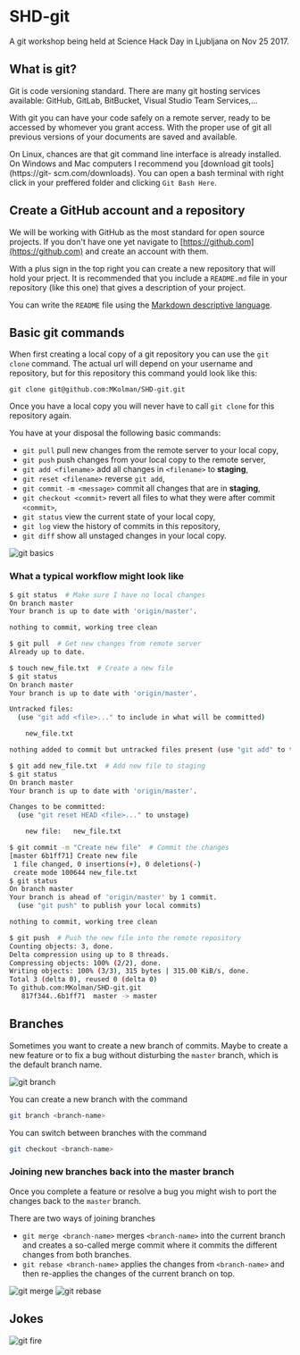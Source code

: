 # SHD-git
A git workshop being held at Science Hack Day in Ljubljana on Nov 25 2017.

## What is git?

Git is code versioning standard. There are many git hosting services available:
GitHub, GitLab, BitBucket, Visual Studio Team Services,...

With git you can have your code safely on a remote server, ready to be accessed
by whomever you grant access. With the proper use of git all previous versions
of your documents are saved and available.

On Linux, chances are that git command line interface is already installed. On
Windows and Mac computers I recommend you [download git tools](https://git-
scm.com/downloads). You can open a bash terminal with right click in your
preffered folder and clicking `Git Bash Here`.

## Create a GitHub account and a repository

We will be working with GitHub as the most standard for open source projects. If
you don't have one yet navigate to [https://github.com](https://github.com) and
create an account with them.

With a plus sign in the top right you can create a new repository that will hold
your prject. It is recommended that you include a `README.md` file in your
repository (like this one) that gives a description of your project.

You can write the `README` file using the [Markdown descriptive language](https://github.com/adam-p/markdown-here/wiki/Markdown-Cheatsheet).

## Basic git commands

When first creating a local copy of a git repository you can use the `git clone`
command. The actual url will depend on your username and repository, but for
this repository this command yould look like this:

```
git clone git@github.com:MKolman/SHD-git.git
```

Once you have a local copy you will never have to call `git clone` for this
repository again.

You have at your disposal the following basic commands:
 - `git pull` pull new changes from the remote server to your local copy,
 - `git push` push changes from your local copy to the remote server,
 - `git add <filename>` add all changes in `<filename>` to __staging__,
 - `git reset <filename>` reverse `git add`,
 - `git commit -m <message>` commit all changes that are in __staging__,
 - `git checkout <commit>` revert all files to what they were after commit `<commit>`,
 - `git status` view the current state of your local copy,
 - `git log` view the history of commits in this repository,
 - `git diff` show all unstaged changes in your local copy.

![git basics](img/git-basic.png)

### What a typical workflow might look like
```bash
$ git status  # Make sure I have no local changes
On branch master
Your branch is up to date with 'origin/master'.

nothing to commit, working tree clean

$ git pull  # Get new changes from remote server
Already up to date.
```
```bash
$ touch new_file.txt  # Create a new file
$ git status
On branch master
Your branch is up to date with 'origin/master'.

Untracked files:
  (use "git add <file>..." to include in what will be committed)

    new_file.txt

nothing added to commit but untracked files present (use "git add" to track)
```
```bash
$ git add new_file.txt  # Add new file to staging
$ git status
On branch master
Your branch is up to date with 'origin/master'.

Changes to be committed:
  (use "git reset HEAD <file>..." to unstage)

    new file:   new_file.txt
```
```bash
$ git commit -m "Create new file"  # Commit the changes
[master 6b1ff71] Create new file
 1 file changed, 0 insertions(+), 0 deletions(-)
 create mode 100644 new_file.txt
$ git status
On branch master
Your branch is ahead of 'origin/master' by 1 commit.
  (use "git push" to publish your local commits)

nothing to commit, working tree clean
```
```bash
$ git push  # Push the new file into the remote repository
Counting objects: 3, done.
Delta compression using up to 8 threads.
Compressing objects: 100% (2/2), done.
Writing objects: 100% (3/3), 315 bytes | 315.00 KiB/s, done.
Total 3 (delta 0), reused 0 (delta 0)
To github.com:MKolman/SHD-git.git
   817f344..6b1ff71  master -> master
```

## Branches

Sometimes you want to create a new branch of commits. Maybe to create a new
feature or to fix a bug without disturbing the `master` branch, which is the
default branch name.

![git branch](img/git-branch.png)

You can create a new branch with the command

```bash
git branch <branch-name>
```

You can switch between branches with the command

```bash
git checkout <branch-name>
```

### Joining new branches back into the master branch

Once you complete a feature or resolve a bug you might wish to port the changes
back to the `master` branch.

There are two ways of joining branches
 - `git merge <branch-name>` merges `<branch-name>` into the current branch and
    creates a so-called merge commit where it commits the different changes from
    both branches.
 - `git rebase <branch-name>` applies the changes from `<branch-name>` and then
    re-applies the changes of the current branch on top.

![git merge](img/git-merge.png)
![git rebase](img/git-rebase.png)


## Jokes
![git fire](img/git-fire.png)
